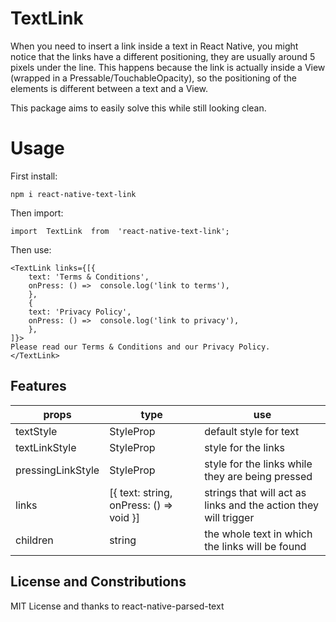 # TextLink

When you need to insert a link inside a text in React Native, you might notice that the links have a different positioning, they are usually around 5 pixels under the line. This happens because the link is actually inside a View (wrapped in a Pressable/TouchableOpacity), so the positioning of the elements is different between a text and a View.

This package aims to easily solve this while still looking clean.

# Usage

First install:

    npm i react-native-text-link
Then import: 

    import  TextLink  from  'react-native-text-link';
Then use:
```
<TextLink links={[{
	text: 'Terms & Conditions',
	onPress: () =>  console.log('link to terms'),
	},
	{
	text: 'Privacy Policy',
	onPress: () =>  console.log('link to privacy'),
	},
]}>
Please read our Terms & Conditions and our Privacy Policy.
</TextLink>
```

## Features

|props|type|use|
|--|--| --|
| textStyle | StyleProp<TextStyle> |default style for text
| textLinkStyle| StyleProp<TextStyle> |	style for the links
| pressingLinkStyle|StyleProp<TextStyle> |style for the links while they are being pressed
| links | [{ text: string, onPress: () => void }]	| strings that will act as links and the action they will trigger
|children| string |the whole text in which the links will be found


## License and Constributions

MIT License and thanks to react-native-parsed-text
